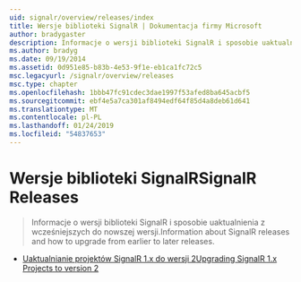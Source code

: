 ```yaml
---
uid: signalr/overview/releases/index
title: Wersje biblioteki SignalR | Dokumentacja firmy Microsoft
author: bradygaster
description: Informacje o wersji biblioteki SignalR i sposobie uaktualnienia z wcześniejszych do nowszej wersji.
ms.author: bradyg
ms.date: 09/19/2014
ms.assetid: 0d951e85-b83b-4e53-9f1e-eb1ca1fc72c5
msc.legacyurl: /signalr/overview/releases
msc.type: chapter
ms.openlocfilehash: 1bbb47fc91cdec3dae1997f53afed8ba645acbf5
ms.sourcegitcommit: ebf4e5a7ca301af8494edf64f85d4a8deb61d641
ms.translationtype: MT
ms.contentlocale: pl-PL
ms.lasthandoff: 01/24/2019
ms.locfileid: "54837653"
---
```

<a name="signalr-releases"></a><span data-ttu-id="f89a3-103">Wersje biblioteki SignalR</span><span class="sxs-lookup"><span data-stu-id="f89a3-103">SignalR Releases</span></span>
====================
> <span data-ttu-id="f89a3-104">Informacje o wersji biblioteki SignalR i sposobie uaktualnienia z wcześniejszych do nowszej wersji.</span><span class="sxs-lookup"><span data-stu-id="f89a3-104">Information about SignalR releases and how to upgrade from earlier to later releases.</span></span>


- [<span data-ttu-id="f89a3-105">Uaktualnianie projektów SignalR 1.x do wersji 2</span><span class="sxs-lookup"><span data-stu-id="f89a3-105">Upgrading SignalR 1.x Projects to version 2</span></span>](upgrading-signalr-1x-projects-to-20.md)
